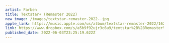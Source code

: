 ```yaml
---
artist: Farben
title: Textstar+ (Remaster 2022)
new_image: /images/textstar-remaster-2022-.jpg
apple_link: https://music.apple.com/us/album/textstar-remaster-2022/1622669763
link: https://www.dropbox.com/s/a5b9f92ujr3c6u9/textstar%2B%28Remaster%202022%29.zip?dl=1
published_date: 2022-06-03T23:25:19.622Z
---
```


